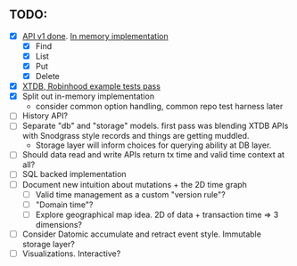 ## TODO:
- [x] [API v1 done](https://github.com/elh/bitemporal/blob/main/db.go). [In memory implementation](https://github.com/elh/bitemporal/blob/main/memory.go)
    - [x] Find
    - [x] List
    - [x] Put
    - [x] Delete
- [x] [XTDB, Robinhood example tests pass](https://github.com/elh/bitemporal/blob/main/memory_examples_test.go)
- [x] Split out in-memory implementation
    - consider common option handling, common repo test harness later
- [ ] History API?
- [ ] Separate "db" and "storage" models. first pass was blending XTDB APIs with Snodgrass style records and things are getting muddled.
    - Storage layer will inform choices for querying ability at DB layer.
- [ ] Should data read and write APIs return tx time and valid time context at all?
- [ ] SQL backed implementation
- [ ] Document new intuition about mutations + the 2D time graph
    - [ ] Valid time management as a custom "version rule"?
    - [ ] "Domain time"?
    - [ ] Explore geographical map idea. 2D of data + transaction time => 3 dimensions?
- [ ] Consider Datomic accumulate and retract event style. Immutable storage layer?
- [ ] Visualizations. Interactive?
